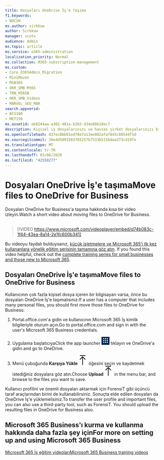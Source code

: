 ```yaml
---
title: Dosyaları OneDrive İş'e taşıma
f1.keywords:
- NOCSH
ms.author: sirkkuw
author: Sirkkuw
manager: scotv
audience: Admin
ms.topic: article
ms.service: o365-administration
localization_priority: Normal
ms.collection: M365-subscription-management
ms.custom:
- Core_O365Admin_Migration
- MiniMaven
- MSB365
- OKR_SMB_M365
- TRN_M365B
- OKR_SMB_Videos
- MARVEL_SEO_MAR
search.appverid:
- BCS160
- MET150
ms.assetid: eb8244aa-a302-481a-b2b5-d34e88b18ec7
description: Kişisel iş dosyalarınızı ve hassas şirket dosyalarınızı birkaç kolay adımda OneDrive for Business'a nasıl taşıyabileceğinizi öğrenin.
ms.openlocfilehash: 837ec8bb01ed78e7a13ee802afaf845c80544f5d
ms.sourcegitcommit: 26e4d5091583765257b7533b5156daa373cd19fe
ms.translationtype: MT
ms.contentlocale: tr-TR
ms.lasthandoff: 03/06/2020
ms.locfileid: "42550277"
---
```

# <a name="move-files-to-onedrive-for-business"></a><span data-ttu-id="eb74c-103">Dosyaları OneDrive İş'e taşıma</span><span class="sxs-lookup"><span data-stu-id="eb74c-103">Move files to OneDrive for Business</span></span>

<span data-ttu-id="eb74c-104">Dosyaları OneDrive for Business'a taşıma hakkında kısa bir video izleyin.</span><span class="sxs-lookup"><span data-stu-id="eb74c-104">Watch a short video about moving files to OneDrive for Business.</span></span><br><br>

> [!VIDEO https://www.microsoft.com/videoplayer/embed/d74b083c-1f44-43ea-8a14-2e1fc600b341] 

<span data-ttu-id="eb74c-105">Bu videoyu faydalı bulduysanız, [küçük işletmelere ve Microsoft 365’i ilk kez kullananlara yönelik eğitim serisinin tamamına göz atın](https://support.office.com/article/6ab4bbcd-79cf-4000-a0bd-d42ce4d12816).  </span><span class="sxs-lookup"><span data-stu-id="eb74c-105">If you found this video helpful, check out the [complete training series for small businesses and those new to Microsoft 365](https://support.office.com/article/6ab4bbcd-79cf-4000-a0bd-d42ce4d12816).</span></span>


## <a name="move-files-to-onedrive-for-business"></a><span data-ttu-id="eb74c-106">Dosyaları OneDrive İş'e taşıma</span><span class="sxs-lookup"><span data-stu-id="eb74c-106">Move files to OneDrive for Business</span></span>

<span data-ttu-id="eb74c-107">Kullanıcının çok fazla kişisel dosya içeren bir bilgisayarı varsa, önce bu dosyaları OneDrive İş'e taşımalısınız:</span><span class="sxs-lookup"><span data-stu-id="eb74c-107">If a user has a computer that includes many personal files, you should first move those files to OneDrive for Business:</span></span>
  
1. <span data-ttu-id="eb74c-108">Portal.office.com'a gidin ve kullanıcının Microsoft 365 İş kimlik bilgileriyle oturum açın.</span><span class="sxs-lookup"><span data-stu-id="eb74c-108">Go to portal.office.com and sign in with the user's Microsoft 365 Business credentials.</span></span>
    
2. <span data-ttu-id="eb74c-109">Uygulama başlatıcıya</span><span class="sxs-lookup"><span data-stu-id="eb74c-109">Click the app launcher</span></span> ![The app launcher icon in Office 365](../media/7502f4ec-3c9a-435d-a7b4-b9cda85189a7.png) <span data-ttu-id="eb74c-111">tıklayın ve OneDrive'a gidin.</span><span class="sxs-lookup"><span data-stu-id="eb74c-111">and go to OneDrive.</span></span> 
    
3. <span data-ttu-id="eb74c-112">Menü çubuğunda **Karşıya Yükle**![Upload](../media/d9b963b8-10af-42e2-953d-360301b83d3c.png) öğesini seçin ve kaydetmek istediğiniz dosyalara göz atın.</span><span class="sxs-lookup"><span data-stu-id="eb74c-112">Choose **Upload**![Upload](../media/d9b963b8-10af-42e2-953d-360301b83d3c.png) in the menu bar, and browse to the files you want to save.</span></span> 
    
<span data-ttu-id="eb74c-p101">Kullanıcı profilini ve önemli dosyaları aktarmak için ForensiT gibi üçüncü taraf araçlarından birini de kullanabilirsiniz. Sonuçta elde edilen dosyaları da OneDrive İş'e yüklemelisiniz.</span><span class="sxs-lookup"><span data-stu-id="eb74c-p101">To transfer the user profile and important files, you can also use a third-party tool, such as ForensiT. You should upload the resulting files in OneDrive for Business also.</span></span>
  
## <a name="for-more-on-setting-up-and-using-microsoft-365-business"></a><span data-ttu-id="eb74c-115">Microsoft 365 Business'ı kurma ve kullanma hakkında daha fazla şey için</span><span class="sxs-lookup"><span data-stu-id="eb74c-115">For more on setting up and using Microsoft 365 Business</span></span>

[<span data-ttu-id="eb74c-116">Microsoft 365 İş eğitim videoları</span><span class="sxs-lookup"><span data-stu-id="eb74c-116">Microsoft 365 Business training videos</span></span>](https://support.office.com/article/6ab4bbcd-79cf-4000-a0bd-d42ce4d12816)
